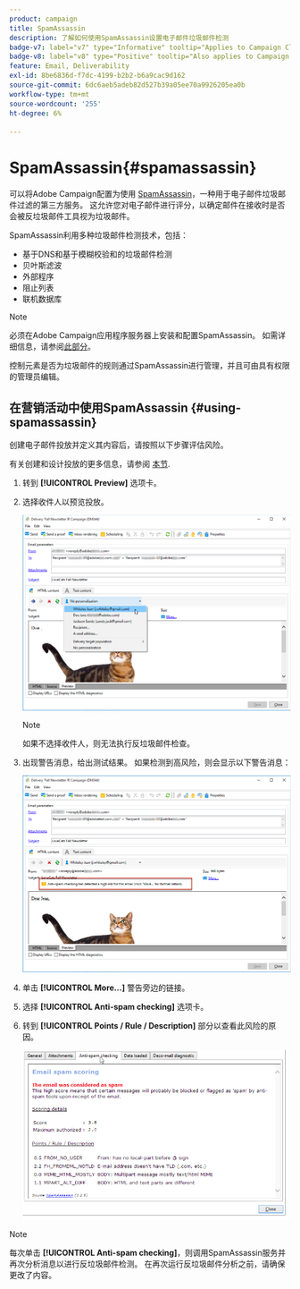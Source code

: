 ```yaml
---
product: campaign
title: SpamAssassin
description: 了解如何使用SpamAssassin设置电子邮件垃圾邮件检测
badge-v7: label="v7" type="Informative" tooltip="Applies to Campaign Classic v7"
badge-v8: label="v8" type="Positive" tooltip="Also applies to Campaign v8"
feature: Email, Deliverability
exl-id: 8be6836d-f7dc-4199-b2b2-b6a9cac9d162
source-git-commit: 6dc6aeb5adeb82d527b39a05ee70a9926205ea0b
workflow-type: tm+mt
source-wordcount: '255'
ht-degree: 6%

---
```


# SpamAssassin{#spamassassin}



可以将Adobe Campaign配置为使用 [SpamAssassin](https://spamassassin.apache.org)，一种用于电子邮件垃圾邮件过滤的第三方服务。 这允许您对电子邮件进行评分，以确定邮件在接收时是否会被反垃圾邮件工具视为垃圾邮件。

SpamAssassin利用多种垃圾邮件检测技术，包括：

* 基于DNS和基于模糊校验和的垃圾邮件检测
* 贝叶斯滤波
* 外部程序
* 阻止列表
* 联机数据库

>[!NOTE]
>
>必须在Adobe Campaign应用程序服务器上安装和配置SpamAssassin。 如需详细信息，请参阅[此部分](../../installation/using/configuring-spamassassin.md)。
>
>控制元素是否为垃圾邮件的规则通过SpamAssassin进行管理，并且可由具有权限的管理员编辑。

## 在营销活动中使用SpamAssassin {#using-spamassassin}

创建电子邮件投放并定义其内容后，请按照以下步骤评估风险。

有关创建和设计投放的更多信息，请参阅 [本节](about-email-channel.md).

1. 转到 **[!UICONTROL Preview]** 选项卡。
1. 选择收件人以预览投放。

   ![](assets/s_tn_del_preview_spamassassin_recipient.png)

   >[!NOTE]
   >
   >如果不选择收件人，则无法执行反垃圾邮件检查。

1. 出现警告消息，给出测试结果。 如果检测到高风险，则会显示以下警告消息：

   ![](assets/s_tn_del_preview_spamassassin_ko.png)

1. 单击 **[!UICONTROL More...]** 警告旁边的链接。
1. 选择 **[!UICONTROL Anti-spam checking]** 选项卡。
1. 转到 **[!UICONTROL Points / Rule / Description]** 部分以查看此风险的原因。

   ![](assets/s_tn_del_msg_spamassassin_ko.png)

>[!NOTE]
>
>每次单击 **[!UICONTROL Anti-spam checking]**，则调用SpamAssassin服务并再次分析消息以进行反垃圾邮件检测。 在再次运行反垃圾邮件分析之前，请确保更改了内容。
